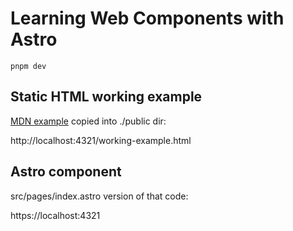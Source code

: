 # Learning Web Components with Astro

```
pnpm dev
```

## Static HTML working example

[MDN example](https://developer.mozilla.org/en-US/docs/Web/API/Web_components/Using_templates_and_slots) copied into ./public dir:

http://localhost:4321/working-example.html

## Astro component

src/pages/index.astro version of that code:

https://localhost:4321
